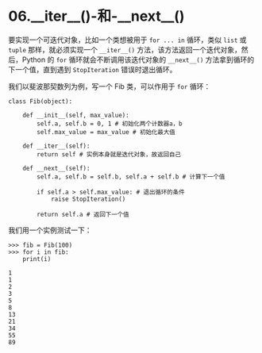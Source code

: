 # 06.\_\_iter\_\_()-和-\_\_next\_\_()

要实现一个可迭代对象，比如一个类想被用于 ``for ... in`` 循环，类似 ``list`` 或 ``tuple`` 那样，就必须实现一个 ``__iter__()`` 方法，该方法返回一个迭代对象，然后，Python 的 ``for`` 循环就会不断调用该迭代对象的 ``__next__()`` 方法拿到循环的下一个值，直到遇到 ``StopIteration`` 错误时退出循环。

我们以斐波那契数列为例，写一个 Fib 类，可以作用于 ``for`` 循环：
```
class Fib(object):
    
    def __init__(self, max_value):
        self.a, self.b = 0, 1 # 初始化两个计数器a，b
        self.max_value = max_value # 初始化最大值
        
    def __iter__(self):
        return self # 实例本身就是迭代对象，故返回自己

    def __next__(self):
        self.a, self.b = self.b, self.a + self.b # 计算下一个值
        
        if self.a > self.max_value: # 退出循环的条件
            raise StopIteration()
        
        return self.a # 返回下一个值
```

我们用一个实例测试一下：
```
>>> fib = Fib(100)
>>> for i in fib:
	print(i)

1
1
2
3
5
8
13
21
34
55
89
```



